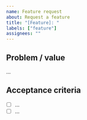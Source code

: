 ```yaml
---
name: Feature request
about: Request a feature
title: "[Feature]: "
labels: ["feature"]
assignees: ""
---
```


## Problem / value
…

## Acceptance criteria
- [ ] …
- [ ] …
